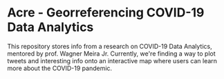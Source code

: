 # Acre - Georreferencing COVID-19 Data Analytics

This repository stores info from a research on COVID-19 Data Analytics, mentored by prof. Wagner Meira Jr.
Currently, we're finding a way to plot tweets and interesting info onto an interactive map where users can learn more about the COVID-19 pandemic.
